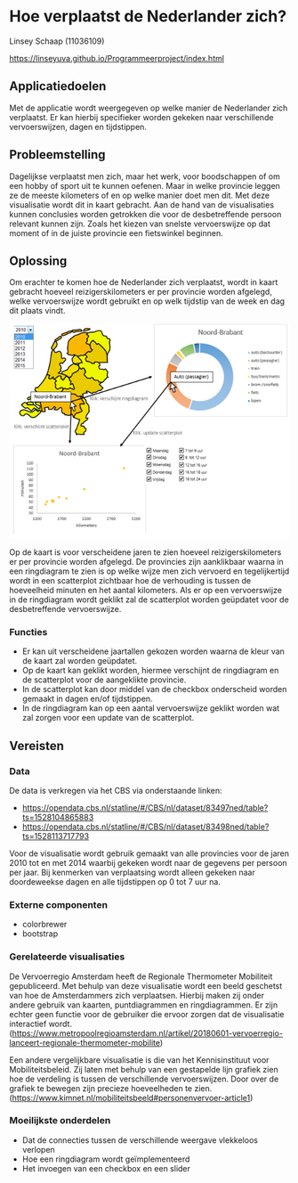 # Hoe verplaatst de Nederlander zich?
Linsey Schaap (11036109)

https://linseyuva.github.io/Programmeerproject/index.html

## Applicatiedoelen
Met de applicatie wordt weergegeven op welke manier de Nederlander zich verplaatst. Er kan hierbij specifieker worden gekeken naar verschillende vervoerswijzen, dagen en tijdstippen.

## Probleemstelling
Dagelijkse verplaatst men zich, maar het werk, voor boodschappen of om een hobby of sport uit te kunnen oefenen. Maar in welke provincie leggen ze de meeste kilometers of en op welke manier doet men dit. Met deze visualisatie wordt dit in kaart gebracht. Aan de hand van de visualisaties kunnen conclusies worden getrokken die voor de desbetreffende persoon relevant kunnen zijn. Zoals het kiezen van snelste vervoerswijze op dat moment of in de juiste provincie een fietswinkel beginnen.

## Oplossing
Om erachter te komen hoe de Nederlander zich verplaatst, wordt in kaart gebracht hoeveel reizigerskilometers er per provincie worden afgelegd, welke vervoerswijze wordt gebruikt en op welk tijdstip van de week en dag dit plaats vindt.

![](doc/Schets.PNG)

Op de kaart is voor verscheidene jaren te zien hoeveel reizigerskilometers er per provincie worden afgelegd. De provincies zijn aanklikbaar waarna in een ringdiagram te zien is op welke wijze men zich vervoerd en tegelijkertijd wordt in een scatterplot zichtbaar hoe de verhouding is tussen de hoeveelheid minuten en het aantal kilometers. Als er op een vervoerswijze in de ringdiagram wordt geklikt zal de scatterplot worden geüpdatet voor de desbetreffende vervoerswijze.

### Functies
* Er kan uit verscheidene jaartallen gekozen worden waarna de kleur van de kaart zal worden geüpdatet.
* Op de kaart kan geklikt worden, hiermee verschijnt de ringdiagram en de scatterplot voor de aangeklikte provincie.
* In de scatterplot kan door middel van de checkbox onderscheid worden gemaakt in dagen en/of tijdstippen.
* In de ringdiagram kan op een aantal vervoerswijze geklikt worden wat zal zorgen voor een update van de scatterplot.

## Vereisten
### Data
De data is verkregen via het CBS via onderstaande linken:
* https://opendata.cbs.nl/statline/#/CBS/nl/dataset/83497ned/table?ts=1528104865883
* https://opendata.cbs.nl/statline/#/CBS/nl/dataset/83498ned/table?ts=1528113717793

Voor de visualisatie wordt gebruik gemaakt van alle provincies voor de jaren 2010 tot en met 2014 waarbij gekeken wordt naar de gegevens per persoon per jaar. Bij kenmerken van verplaatsing wordt alleen gekeken naar doordeweekse dagen en alle tijdstippen op 0 tot 7 uur na.

### Externe componenten
* colorbrewer
* bootstrap

### Gerelateerde visualisaties
De Vervoerregio Amsterdam heeft de Regionale Thermometer Mobiliteit gepubliceerd. Met behulp van deze visualisatie wordt een beeld geschetst van hoe de Amsterdammers zich verplaatsen. Hierbij maken zij onder andere gebruik van kaarten, puntdiagrammen en ringdiagrammen. Er zijn echter geen functie voor de gebruiker die ervoor zorgen dat de visualisatie interactief wordt. (https://www.metropoolregioamsterdam.nl/artikel/20180601-vervoerregio-lanceert-regionale-thermometer-mobilite)

Een andere vergelijkbare visualisatie is die van het Kennisinstituut voor Mobiliteitsbeleid. Zij laten met behulp van een gestapelde lijn grafiek zien hoe de verdeling is tussen de verschillende vervoerswijzen. Door over de grafiek te bewegen zijn precieze hoeveelheden te zien. (https://www.kimnet.nl/mobiliteitsbeeld#personenvervoer-article1)

### Moeilijkste onderdelen
* Dat de connecties tussen de verschillende weergave vlekkeloos verlopen
* Hoe een ringdiagram wordt geïmplementeerd
* Het invoegen van een checkbox en een slider
